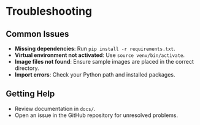 # Troubleshooting

## Common Issues
- **Missing dependencies**: Run `pip install -r requirements.txt`.
- **Virtual environment not activated**: Use `source venv/bin/activate`.
- **Image files not found**: Ensure sample images are placed in the correct directory.
- **Import errors**: Check your Python path and installed packages.

## Getting Help
- Review documentation in `docs/`.
- Open an issue in the GitHub repository for unresolved problems.
